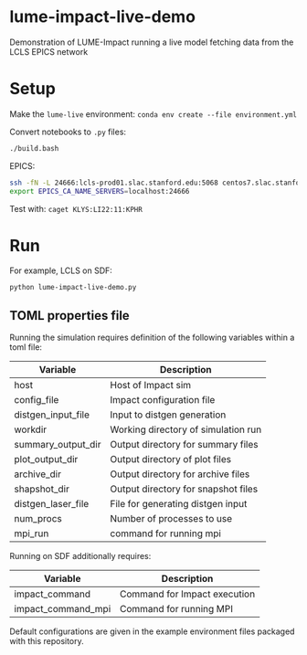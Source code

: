 # lume-impact-live-demo
Demonstration of LUME-Impact running a live model fetching data from the LCLS EPICS network



# Setup

Make the `lume-live` environment:
`conda env create --file environment.yml`

Convert notebooks to `.py` files:
```bash
./build.bash
```

EPICS:
```bash
ssh -fN -L 24666:lcls-prod01.slac.stanford.edu:5068 centos7.slac.stanford.edu
export EPICS_CA_NAME_SERVERS=localhost:24666
```

Test with: `caget KLYS:LI22:11:KPHR`


# Run

For example, LCLS on SDF:
```
python lume-impact-live-demo.py
```

## TOML properties file

Running the simulation requires definition of the following variables within a toml file:


| Variable                  | Description                          |
|---------------------------|--------------------------------------|
| host                      | Host of Impact sim                   |
| config_file               | Impact configuration file            |
| distgen_input_file        | Input to distgen generation          |
| workdir                   | Working directory of simulation run  |
| summary_output_dir        | Output directory for summary files   |
| plot_output_dir           | Output directory of plot files       |
| archive_dir               | Output directory for archive files   |
| shapshot_dir              | Output directory for snapshot files  |
| distgen_laser_file        | File for generating distgen input    |
| num_procs                 | Number of processes to use           |
| mpi_run                   | command for running mpi              |

Running on SDF additionally requires:

| Variable                  | Description                          |
|---------------------------|--------------------------------------|
| impact_command            | Command for Impact execution         |
| impact_command_mpi        | Command for running MPI              |

Default configurations are given in the example environment files packaged with this repository.
